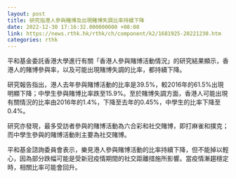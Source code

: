 ```yaml
---
layout: post
title: 研究指港人參與賭博及出現賭博失調比率持續下降
date: 2022-12-30 17:16:32.000000000 +08:00
link: https://news.rthk.hk/rthk/ch/component/k2/1681925-20221230.htm
categories: rthk
---
```


平和基金委託香港大學進行有關「香港人參與賭博活動情況」的研究結果顯示，香港人的賭博參與率，以及可能出現賭博失調的比率，都持續下降。

研究報告指出，港人去年參與賭博活動的比率是39.5%，較2016年的61.5%出現明顯下降；中學生參與賭博比率跌至15.9%。至於賭博失調方面，香港人可能出現有關情況的比率由2016年的1.4%，下降至去年的0.45%，中學生的比率下降至0.4%。

研究亦發現，最多受訪者參與的賭博活動為六合彩和社交賭博，即打麻雀和撲克；而中學生參與的賭博活動則主要為社交賭博。

平和基金諮詢委員會表示，樂見港人參與賭博活動的比率持續下降，但不能掉以輕心，因為部分跌幅可能是受新冠疫情期間的社交距離措施所影響。當疫情漸趨穩定時，相關比率可能會回升。
